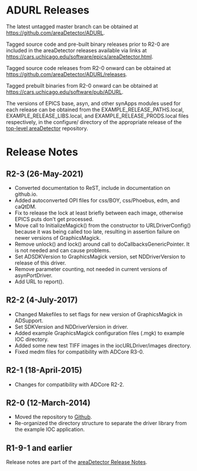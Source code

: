 ADURL Releases
==============

The latest untagged master branch can be obtained at
https://github.com/areaDetector/ADURL.

Tagged source code and pre-built binary releases prior to R2-0 are included
in the areaDetector releases available via links at
https://cars.uchicago.edu/software/epics/areaDetector.html.

Tagged source code releases from R2-0 onward can be obtained at 
https://github.com/areaDetector/ADURL/releases.

Tagged prebuilt binaries from R2-0 onward can be obtained at
https://cars.uchicago.edu/software/pub/ADURL.

The versions of EPICS base, asyn, and other synApps modules used for each release can be obtained from 
the EXAMPLE_RELEASE_PATHS.local, EXAMPLE_RELEASE_LIBS.local, and EXAMPLE_RELEASE_PRODS.local
files respectively, in the configure/ directory of the appropriate release of the 
[top-level areaDetector](https://github.com/areaDetector/areaDetector) repository.


Release Notes
=============

R2-3 (26-May-2021)
----
* Converted documentation to ReST, include in documentation on github.io.
* Added autoconverted OPI files for css/BOY, css/Phoebus, edm, and caQtDM.
* Fix to release the lock at least briefly between each image, otherwise EPICS puts don't get processed.
* Move call to InitializeMagick() from the constructor to URLDriverConfig() because it was being called too late, 
  resulting in assertion failure on newer versions of GraphicsMagick.
* Remove unlock() and lock() around call to doCallbacksGenericPointer. It is not needed and can cause problems.
* Set ADSDKVersion to GraphicsMagick version, set NDDriverVersion to release of this driver.
* Remove parameter counting, not needed in current versions of asynPortDriver.
* Add URL to report().


R2-2 (4-July-2017)
----
* Changed Makefiles to set flags for new version of GraphicsMagick in ADSupport.
* Set SDKVersion and NDDriverVersion in driver.
* Added example GraphicsMagick configuration files (.mgk) to example IOC directory.
* Added some new test TIFF images in the iocURLDriver/images directory.
* Fixed medm files for compatibility with ADCore R3-0.


R2-1 (18-April-2015)
----
* Changes for compatibility with ADCore R2-2.


R2-0 (12-March-2014)
----
* Moved the repository to [Github](https://github.com/areaDetector/ADURL).
* Re-organized the directory structure to separate the driver library from the example IOC application.


R1-9-1 and earlier
------------------
Release notes are part of the
[areaDetector Release Notes](https://cars.uchicago.edu/software/epics/areaDetectorReleaseNotes.html).
